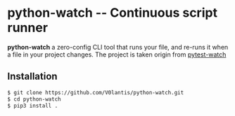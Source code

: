 # python-watch -- Continuous script runner

**python-watch** a zero-config CLI tool that runs your file, and re-runs it
when a file in your project changes. The project is taken origin from [pytest-watch](https://github.com/joeyespo/pytest-watch)

## Installation

```bash
$ git clone https://github.com/V0lantis/python-watch.git
$ cd python-watch
$ pip3 install .
```
